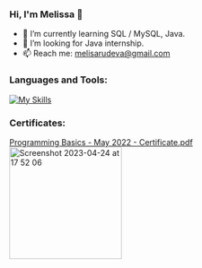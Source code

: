 ### Hi, I'm Melissa 👋

- 🌱 I’m currently learning SQL / MySQL, Java.
- 🔭 I’m looking for Java internship.
- 📫 Reach me: melisarudeva@gmail.com

### Languages and Tools:
[![My Skills](https://skills.thijs.gg/icons?i=idea,java,mysql,regex&theme=light)](https://skills.thijs.gg)

### Certificates:
[Programming Basics - May 2022 - Certificate.pdf](https://github.com/caaeesar/caaeesar/files/11311618/Programming.Basics.-.May.2022.-.Certificate.pdf)
<img width="200" alt="Screenshot 2023-04-24 at 17 52 06" src="https://user-images.githubusercontent.com/105941093/234034235-e1fa1242-442d-4cd1-a13f-c0d53628c7ff.png">
